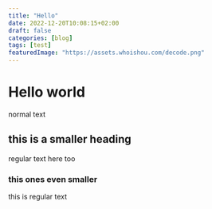```yaml
---
title: "Hello"
date: 2022-12-20T10:08:15+02:00
draft: false
categories: [blog]
tags: [test]
featuredImage: "https://assets.whoishou.com/decode.png"
---
```


# Hello world
normal text
## this is a smaller heading
regular text here too
### this ones even smaller
this is regular text
